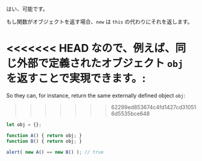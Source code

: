 はい、可能です。

もし関数がオブジェクトを返す場合、`new` は `this` の代わりにそれを返します。

<<<<<<< HEAD
なので、例えば、同じ外部で定義されたオブジェクト `obj` を返すことで実現できます。:
=======
So they can, for instance, return the same externally defined object `obj`:
>>>>>>> 62299ed853674c4fd1427cd310516d5535bce648

```js run no-beautify
let obj = {};

function A() { return obj; }
function B() { return obj; }

alert( new A() == new B() ); // true
```
